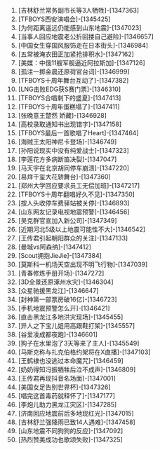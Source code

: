
1. [吉林舒兰常务副市长等3人牺牲]-[1347363]
1. [TFBOYS西安演唱会]-[1345425]
1. [为何距离遥远仍能感到山东地震]-[1347023]
1. [当事人回应地震老公折回搂自己避险]-[1346657]
1. [中国女生穿国风服饰走在日本街头]-[1346984]
1. [五常被淹农田正加紧抢排积水]-[1347162]
1. [美媒：中俄11艘军舰逼近阿拉斯加]-[1347126]
1. [孤注一掷金晨还原荷官台词]-[1346999]
1. [TFBOYS十周年舞台互动了]-[1347382]
1. [LNG击败EDG获S赛门票]-[1346310]
1. [TFBOYS合唱剩下的盛夏]-[1347413]
1. [TFBOYS十周年蛋糕塌了]-[1347411]
1. [张晚意王楚然 娇藏]-[1346928]
1. [高校录取通知书出现错字]-[1347158]
1. [TFBOYS最后一首歌唱了Heart]-[1347464]
1. [海贼王太阳神尼卡登场]-[1346749]
1. [孙阳说现实中没有纯爱战士]-[1347323]
1. [李莲花方多病断笛决裂]-[1347047]
1. [马天宇在北京胡同停车崩溃]-[1347220]
1. [易烊千玺大花轿舞台]-[1347360]
1. [郑州大学回应要求员工无偿加班]-[1347217]
1. [TFBOYS十周年翻唱好久不见]-[1347350]
1. [按人头收停车费驿站被关停]-[1346893]
1. [山东网友记录电视地震预警]-[1346456]
1. [吴克群官宣加入新公司]-[1347349]
1. [近期河北5级以上地震可能性不大]-[1346542]
1. [王传君引起朝阳群众的关注]-[1347133]
1. [曼城vs阿森纳]-[1347412]
1. [Scout拥抱JieJie]-[1347384]
1. [莫斯科一机场天空出现不明飞行物]-[1347039]
1. [青春修炼手册开场]-[1347272]
1. [3D全景还原涿州水灾]-[1346304]
1. [众星驰援黑龙江]-[1346647]
1. [封神第一部票房破16亿]-[1346723]
1. [手机地震预警怎么开]-[1346421]
1. [直击黑龙江多地洪灾现场]-[1345455]
1. [异人之下宝儿姐用高跟鞋打架]-[1345557]
1. [谷爱凌成都夜跑]-[1346601]
1. [狗子在水里泡了3天等来了主人]-[1345549]
1. [马斯克称与扎克伯格约架将在X直播]-[1347103]
1. [王鹤棣也没逃过本命魔咒]-[1346459]
1. [奶奶得知冯振牺牲后泣不成声]-[1346809]
1. [王传君再现抖音名场面]-[1347001]
1. [美国女足告别世界杯]-[1347326]
1. [唱完这首毒药就释怀了]-[1347177]
1. [李炮儿助力黑龙江灾区]-[1347285]
1. [济南回应地震前后多地现红光]-[1347015]
1. [吉林舒兰强降雨已致14人遇难]-[1347458]
1. [山东地震不同狗狗的反应]-[1347092]
1. [热烈赞美成功也歌颂失败]-[1347325]
